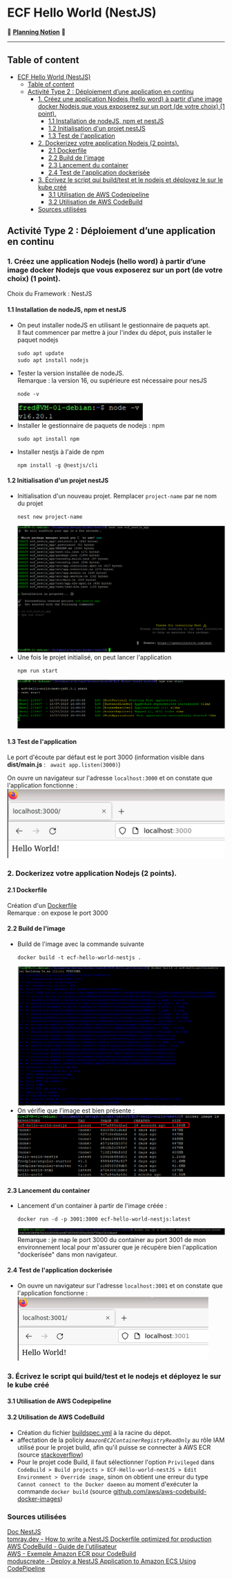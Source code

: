﻿# ECF Hello World (NestJS)
📅 [**Planning Notion**](https://mirror-paw-f24.notion.site/f2fa7cecae5a4cd4a1792bf963ec744a?v=b71bd3754f5541c1a7c1a23cbb2f1ca9) 📅  
___ 
## Table of content
- [ECF Hello World (NestJS)](#ecf-hello-world-nestjs)
  - [Table of content](#table-of-content)
  - [Activité Type 2 : Déploiement d’une application en continu](#activité-type-2--déploiement-dune-application-en-continu)
    - [1. Créez une application Nodejs (hello word) à partir d’une image docker Nodejs que vous exposerez sur un port (de votre choix) (1 point).](#1-créez-une-application-nodejs-hello-word-à-partir-dune-image-docker-nodejs-que-vous-exposerez-sur-un-port-de-votre-choix-1-point)
      - [1.1 Installation de nodeJS, npm et nestJS](#11-installation-de-nodejs-npm-et-nestjs)
      - [1.2 Initialisation d'un projet nestJS](#12-initialisation-dun-projet-nestjs)
      - [1.3 Test de l'application](#13-test-de-lapplication)
    - [2. Dockerizez votre application Nodejs (2 points).](#2-dockerizez-votre-application-nodejs-2-points)
      - [2.1 Dockerfile](#21-dockerfile)
      - [2.2 Build de l'image](#22-build-de-limage)
      - [2.3 Lancement du container](#23-lancement-du-container)
      - [2.4 Test de l'application dockerisée](#24-test-de-lapplication-dockerisée)
    - [3. Écrivez le script qui build/test et le nodejs et déployez le sur le kube créé](#3-écrivez-le-script-qui-buildtest-et-le-nodejs-et-déployez-le-sur-le-kube-créé)
      - [3.1 Utilisation de AWS Codepipeline](#31-utilisation-de-aws-codepipeline)
      - [3.2 Utilisation de AWS CodeBuild](#32-utilisation-de-aws-codebuild)
    - [Sources utilisées](#sources-utilisées)
 
## Activité Type 2 : Déploiement d’une application en continu

### 1. Créez une application Nodejs (hello word) à partir d’une image docker Nodejs que vous exposerez sur un port (de votre choix) (1 point).

Choix du Framework : NestJS  

#### 1.1 Installation de nodeJS, npm et nestJS 

- On peut installer nodeJS en utilisant le gestionnaire de paquets apt.  
Il faut commencer par mettre à jour l'index du dépot, puis installer le paquet nodejs
  ``` 
  sudo apt update
  sudo apt install nodejs
  ```  
- Tester la version installée de nodeJS.  
  Remarque : la version 16, ou supérieure est nécessaire pour nesJS
  ``` 
  node -v
  ```  
  ![](img/image.png)  
- Installer le gestionnaire de paquets de nodejs : npm
  ```
  sudo apt install npm
  ```
- Installer nestjs à l'aide de npm 
  ```
  npm install -g @nestjs/cli
  ```
#### 1.2 Initialisation d'un projet nestJS

- Initialisation d'un nouveau projet. Remplacer `project-name` par ne nom du projet  
  ```
  nest new project-name
  ```
  ![](img/image1.png)
- Une fois le projet initialisé, on peut lancer l'application  
  ```
  npm run start
  ```
  ![](img/image2.png)

#### 1.3 Test de l'application

Le port d'écoute par défaut est le port 3000 (information visible dans **dist/main.js** : ` await app.listen(3000)`)

On ouvre un navigateur sur l'adresse `localhost:3000` et on constate que l'application fonctionne :  
![](img/image3.png)  

### 2. Dockerizez votre application Nodejs (2 points).

#### 2.1 Dockerfile

Création d'un [Dockerfile](Dockerfile)  
Remarque : on expose le port 3000  

#### 2.2 Build de l'image

- Build de l'image avec la commande suivante
  ```
  docker build -t ecf-hello-world-nestjs .
  ```
  ![](img/image4.png)  
- On vérifie que l'image est bien présente :  
  ![](img/image5.png)

#### 2.3 Lancement du container

- Lancement d'un container à partir de l'image créée :  
  ```
  docker run -d -p 3001:3000 ecf-hello-world-nestjs:latest
  ```
  ![](img/image6.png)
  Remarque : je map le port 3000 du container au port 3001 de mon environnement local pour m'assurer que je récupère bien l'application "dockerisée" dans mon navigateur.

#### 2.4 Test de l'application dockerisée

- On ouvre un navigateur sur l'adresse `localhost:3001` et on constate que l'application fonctionne :  
  ![](img/image7.png)

### 3. Écrivez le script qui build/test et le nodejs et déployez le sur le kube créé

#### 3.1 Utilisation de AWS Codepipeline

#### 3.2 Utilisation de AWS CodeBuild

- Création du fichier [buildspec.yml](buildspec.yml) à la racine du dépot.  
- affectation de la policiy *`AmazonEC2ContainerRegistryReadOnly`* au rôle IAM utilisé pour le projet build, afin qu'il puisse se connecter à AWS ECR (source [stackoverflow](https://stackoverflow.com/questions/43033559/aws-codebuild-getauthorizationtoken-failed))  
- Pour le projet code Build, il faut sélectionner l'option `Privileged` dans `CodeBuild > Build projects > ECF-Hello-world-nestJS > Edit Environment > Override image`, sinon on obtient une erreur du type `Cannot connect to the Docker daemon` au moment d'exécuter la commande `docker build` (source [github.com/aws/aws-codebuild-docker-images](https://github.com/aws/aws-codebuild-docker-images/issues/164))

### Sources utilisées  

[Doc NestJS](https://docs.nestjs.com/first-steps#running-the-application)  
[tomray.dev - How to write a NestJS Dockerfile optimized for production](https://www.tomray.dev/nestjs-docker-production)  
[AWS CodeBuild - Guide de l'utilisateur](https://docs.aws.amazon.com/fr_fr/codebuild/latest/userguide/welcome.html)  
[AWS - Exemple Amazon ECR pour CodeBuild](https://docs.aws.amazon.com/fr_fr/codebuild/latest/userguide/sample-ecr.html)  
[moduscreate - Deploy a NestJS Application to Amazon ECS Using CodePipeline](https://moduscreate.com/blog/deploy-a-nestjs-application-to-amazon-ecs-using-codepipeline/)
